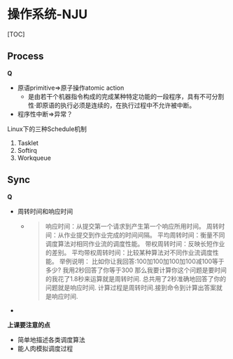 # 操作系统-NJU

[TOC]

## Process

 **Q**

-   原语primitive=>原子操作atomic action
    -   是由若干个机器指令构成的完成某种特定功能的一段程序，具有不可分割性·即原语的执行必须是连续的，在执行过程中不允许被中断。
-   程序性中断=>异常？



Linux下的三种Schedule机制

1.  Tasklet
2.  Softirq
3.  Workqueue

## Sync

**Q**

-   周转时间和响应时间

    -   >   响应时间：从提交第一个请求到产生第一个响应所用时间。
        >   周转时间：从作业提交到作业完成的时间间隔。
        >   平均周转时间：衡量不同调度算法对相同作业流的调度性能。
        >   带权周转时间：反映长短作业的差别。
        >   平均带权周转时间：比较某种算法对不同作业流调度性能。
        >   举例说明：
        >   比如你让我回答:100加100加100加100减100等于多少? 我用2秒回答了你等于300 那么我要计算你这个问题是要时间的我花了1.8秒来运算就是周转时间. 总共用了2秒准确地回答了你的问题就是响应时间. 计算过程是周转时间.接到命令到计算出答案就是响应时间.

-   

**上课要注意的点**

-   简单地描述各类调度算法
-   能人肉模拟调度过程